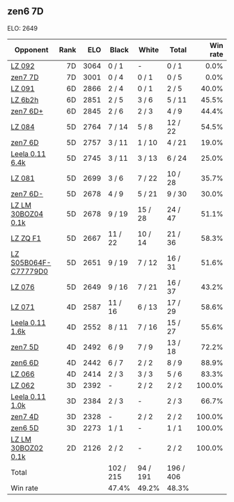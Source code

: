 ## zen6 7D ##

ELO: 2649

Opponent | Rank | ELO | Black | White | Total | Win rate
---------|-----:|----:|-------|-------|-------|-------:
[LZ 092](LZ%20092.md) | 7D | 3064 | 0 / 1 | - | 0 / 1 | 0.0%
[zen7 7D](zen7%207D.md) | 7D | 3001 | 0 / 4 | 0 / 1 | 0 / 5 | 0.0%
[LZ 091](LZ%20091.md) | 6D | 2866 | 2 / 4 | 0 / 1 | 2 / 5 | 40.0%
[LZ 6b2h](LZ%206b2h.md) | 6D | 2851 | 2 / 5 | 3 / 6 | 5 / 11 | 45.5%
[zen7 6D+](zen7%206D+.md) | 6D | 2845 | 2 / 6 | 2 / 3 | 4 / 9 | 44.4%
[LZ 084](LZ%20084.md) | 5D | 2764 | 7 / 14 | 5 / 8 | 12 / 22 | 54.5%
[zen7 6D](zen7%206D.md) | 5D | 2757 | 3 / 11 | 1 / 10 | 4 / 21 | 19.0%
[Leela 0.11 6.4k](Leela%200.11%206.4k.md) | 5D | 2745 | 3 / 11 | 3 / 13 | 6 / 24 | 25.0%
[LZ 081](LZ%20081.md) | 5D | 2699 | 3 / 6 | 7 / 22 | 10 / 28 | 35.7%
[zen7 6D-](zen7%206D-.md) | 5D | 2678 | 4 / 9 | 5 / 21 | 9 / 30 | 30.0%
[LZ LM 30BOZ04 0.1k](LZ%20LM%2030BOZ04%200.1k.md) | 5D | 2678 | 9 / 19 | 15 / 28 | 24 / 47 | 51.1%
[LZ ZQ F1](LZ%20ZQ%20F1.md) | 5D | 2667 | 11 / 22 | 10 / 14 | 21 / 36 | 58.3%
[LZ S05B064F-C77779D0](LZ%20S05B064F-C77779D0.md) | 5D | 2651 | 9 / 19 | 7 / 12 | 16 / 31 | 51.6%
[LZ 076](LZ%20076.md) | 5D | 2649 | 9 / 16 | 7 / 21 | 16 / 37 | 43.2%
[LZ 071](LZ%20071.md) | 4D | 2587 | 11 / 16 | 6 / 13 | 17 / 29 | 58.6%
[Leela 0.11 1.6k](Leela%200.11%201.6k.md) | 4D | 2552 | 8 / 11 | 7 / 16 | 15 / 27 | 55.6%
[zen7 5D](zen7%205D.md) | 4D | 2492 | 6 / 9 | 7 / 9 | 13 / 18 | 72.2%
[zen6 6D](zen6%206D.md) | 4D | 2442 | 6 / 7 | 2 / 2 | 8 / 9 | 88.9%
[LZ 066](LZ%20066.md) | 4D | 2414 | 2 / 3 | 3 / 3 | 5 / 6 | 83.3%
[LZ 062](LZ%20062.md) | 3D | 2392 | - | 2 / 2 | 2 / 2 | 100.0%
[Leela 0.11 1.0k](Leela%200.11%201.0k.md) | 3D | 2384 | 2 / 3 | - | 2 / 3 | 66.7%
[zen7 4D](zen7%204D.md) | 3D | 2328 | - | 2 / 2 | 2 / 2 | 100.0%
[zen6 5D](zen6%205D.md) | 3D | 2273 | 1 / 1 | - | 1 / 1 | 100.0%
[LZ LM 30BOZ02 0.1k](LZ%20LM%2030BOZ02%200.1k.md) | 2D | 2126 | 2 / 2 | - | 2 / 2 | 100.0%
Total | | | 102 / 215 | 94 / 191 | 196 / 406 | 
Win rate| | | 47.4% | 49.2% | 48.3% | 

